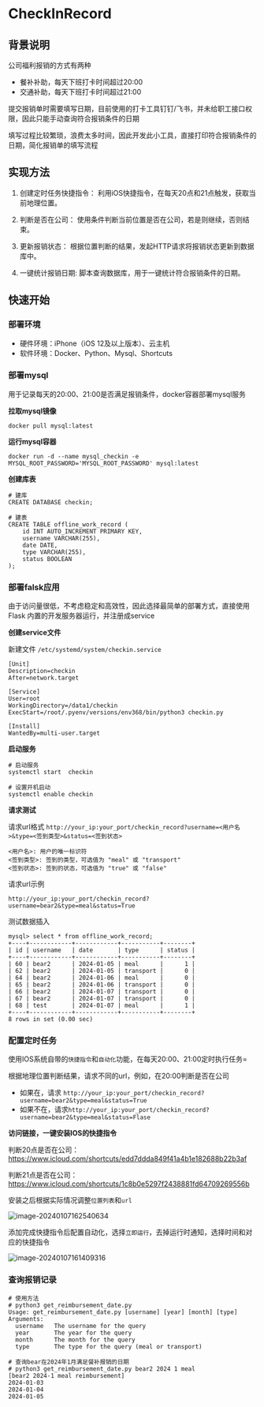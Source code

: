 # CheckInRecord


## 背景说明

公司福利报销的方式有两种

- 餐补补助，每天下班打卡时间超过20:00
- 交通补助，每天下班打卡时间超过21:00

提交报销单时需要填写日期，目前使用的打卡工具钉钉/飞书，并未给职工接口权限，因此只能手动查询符合报销条件的日期

填写过程比较繁琐，浪费太多时间，因此开发此小工具，直接打印符合报销条件的日期，简化报销单的填写流程



## 实现方法

1. 创建定时任务快捷指令： 利用iOS快捷指令，在每天20点和21点触发，获取当前地理位置。

2. 判断是否在公司： 使用条件判断当前位置是否在公司，若是则继续，否则结束。

3. 更新报销状态： 根据位置判断的结果，发起HTTP请求将报销状态更新到数据库中。

4. 一键统计报销日期: 脚本查询数据库，用于一键统计符合报销条件的日期。


## 快速开始

### 部署环境

- 硬件环境：iPhone（iOS 12及以上版本）、云主机
- 软件环境：Docker、Python、Mysql、Shortcuts

### 部署mysql

用于记录每天的20:00、21:00是否满足报销条件，docker容器部署mysql服务

**拉取mysql镜像**

```shell
docker pull mysql:latest
```

**运行mysql容器**

```shell
docker run -d --name mysql_checkin -e MYSQL_ROOT_PASSWORD='MYSQL_ROOT_PASSWORD' mysql:latest
```

**创建库表**

```mysql
# 建库
CREATE DATABASE checkin;

# 建表
CREATE TABLE offline_work_record (
    id INT AUTO_INCREMENT PRIMARY KEY,
    username VARCHAR(255),
    date DATE,
    type VARCHAR(255),
    status BOOLEAN
);
```



### 部署falsk应用

由于访问量很低，不考虑稳定和高效性，因此选择最简单的部署方式，直接使用 Flask 内置的开发服务器运行，并注册成service

**创建service文件**

新建文件 `/etc/systemd/system/checkin.service`

```shell
[Unit]
Description=checkin
After=network.target

[Service]
User=root
WorkingDirectory=/data1/checkin
ExecStart=/root/.pyenv/versions/env368/bin/python3 checkin.py

[Install]
WantedBy=multi-user.target
```

**启动服务**

```shell
# 启动服务
systemctl start  checkin

# 设置开机启动
systemctl enable checkin
```


**请求测试**

请求url格式 `http://your_ip:your_port/checkin_record?username=<用户名>&type=<签到类型>&status=<签到状态>`

```shell
<用户名>: 用户的唯一标识符
<签到类型>: 签到的类型，可选值为 "meal" 或 "transport"
<签到状态>: 签到的状态，可选值为 "true" 或 "false"
```

请求url示例

```
http://your_ip:your_port/checkin_record?username=bear2&type=meal&status=True
```

测试数据插入

```mysql
mysql> select * from offline_work_record;
+----+------------+------------+-----------+--------+
| id | username   | date       | type      | status |
+----+------------+------------+-----------+--------+
| 60 | bear2      | 2024-01-05 | meal      |      1 |
| 62 | bear2      | 2024-01-05 | transport |      0 |
| 64 | bear2      | 2024-01-06 | meal      |      0 |
| 65 | bear2      | 2024-01-06 | transport |      0 |
| 66 | bear2      | 2024-01-07 | transport |      0 |
| 67 | bear2      | 2024-01-07 | transport |      0 |
| 68 | test       | 2024-01-07 | meal      |      1 |
+----+------------+------------+-----------+--------+
8 rows in set (0.00 sec)
```



### 配置定时任务

使用IOS系统自带的`快捷指令`和`自动化`功能，在每天20:00、21:00定时执行任务=

根据地理位置判断结果，请求不同的url，例如，在20:00判断是否在公司

- 如果在，请求 `http://your_ip:your_port/checkin_record?username=bear2&type=meal&status=True`
- 如果不在，请求`http://your_ip:your_port/checkin_record?username=bear2&type=meal&status=Flase`



**访问链接，一键安装IOS的快捷指令**


判断20点是否在公司：https://www.icloud.com/shortcuts/edd7ddda849f41a4b1e182688b22b3af

判断21点是否在公司：https://www.icloud.com/shortcuts/1c8b0e5297f2438881fd64709269556b



安装之后根据实际情况调整`位置列表`和`url`

![image-20240107162540634](C:\Users\Admin\AppData\Roaming\Typora\typora-user-images\image-20240107162540634.png)



添加完成快捷指令后配置自动化，选择`立即运行`，去掉运行时通知，选择时间和对应的快捷指令

![image-20240107161409316](C:\Users\Admin\AppData\Roaming\Typora\typora-user-images\image-20240107161409316.png)


### 查询报销记录

```shell
# 使用方法
# python3 get_reimbursement_date.py 
Usage: get_reimbursement_date.py [username] [year] [month] [type]
Arguments:
  username   The username for the query
  year       The year for the query
  month      The month for the query
  type       The type for the query (meal or transport)
  
# 查询bear在2024年1月满足餐补报销的日期
# python3 get_reimbursement_date.py bear2 2024 1 meal
[bear2 2024-1 meal reimbursement]
2024-01-03
2024-01-04
2024-01-05
```

